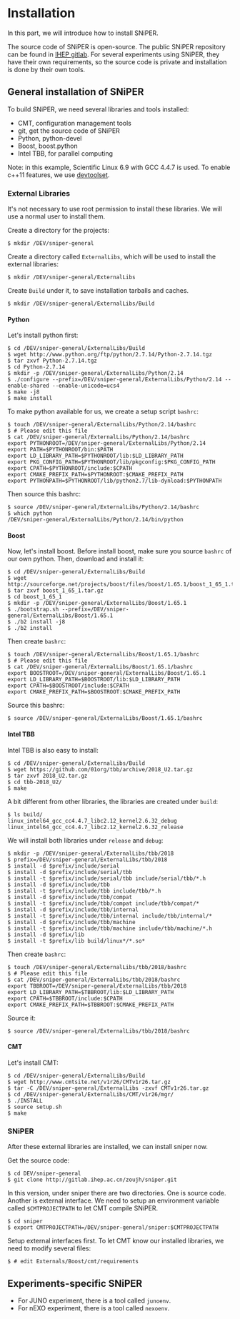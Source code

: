 # Installation

In this part, we will introduce how to install SNiPER.

The source code of SNiPER is open-source. The public SNiPER repository can be found in [IHEP gitlab](http://gitlab.ihep.ac.cn/zoujh/sniper). For several experiments using SNiPER, they have their own requirements, so the source code is private and installation is done by their own tools.

## General installation of SNiPER

To build SNiPER, we need several libraries and tools installed:

* CMT, configuration management tools
* git, get the source code of SNiPER
* Python, python-devel
* Boost, boost.python
* Intel TBB, for parallel computing

Note: in this example, Scientific Linux 6.9 with GCC 4.4.7 is used.
To enable c++11 features, we use [devtoolset](http://linux.web.cern.ch/linux/devtoolset/).

### External Libraries
It's not necessary to use root permission to install these libraries.
We will use a normal user to install them.

Create a directory for the projects:
```
$ mkdir /DEV/sniper-general
```

Create a directory called `ExternalLibs`, which will be used to install the external libraries:
```
$ mkdir /DEV/sniper-general/ExternalLibs
```

Create `Build` under it, to save installation tarballs and caches.
```
$ mkdir /DEV/sniper-general/ExternalLibs/Build
```

#### Python
Let's install python first:
```
$ cd /DEV/sniper-general/ExternalLibs/Build
$ wget http://www.python.org/ftp/python/2.7.14/Python-2.7.14.tgz
$ tar zxvf Python-2.7.14.tgz 
$ cd Python-2.7.14
$ mkdir -p /DEV/sniper-general/ExternalLibs/Python/2.14
$ ./configure --prefix=/DEV/sniper-general/ExternalLibs/Python/2.14 --enable-shared --enable-unicode=ucs4
$ make -j8
$ make install
```

To make python available for us, we create a setup script `bashrc`:
```
$ touch /DEV/sniper-general/ExternalLibs/Python/2.14/bashrc
$ # Please edit this file
$ cat /DEV/sniper-general/ExternalLibs/Python/2.14/bashrc
export PYTHONROOT=/DEV/sniper-general/ExternalLibs/Python/2.14
export PATH=$PYTHONROOT/bin:$PATH
export LD_LIBRARY_PATH=$PYTHONROOT/lib:$LD_LIBRARY_PATH
export PKG_CONFIG_PATH=$PYTHONROOT/lib/pkgconfig:$PKG_CONFIG_PATH
export CPATH=$PYTHONROOT/include:$CPATH
export CMAKE_PREFIX_PATH=$PYTHONROOT:$CMAKE_PREFIX_PATH
export PYTHONPATH=$PYTHONROOT/lib/python2.7/lib-dynload:$PYTHONPATH
```

Then source this bashrc:
```
$ source /DEV/sniper-general/ExternalLibs/Python/2.14/bashrc
$ which python
/DEV/sniper-general/ExternalLibs/Python/2.14/bin/python
```

#### Boost
Now, let's install boost. Before install boost, make sure you source `bashrc` of our own python.
Then, download and install it:
```
$ cd /DEV/sniper-general/ExternalLibs/Build
$ wget http://sourceforge.net/projects/boost/files/boost/1.65.1/boost_1_65_1.tar.gz
$ tar zxvf boost_1_65_1.tar.gz 
$ cd boost_1_65_1
$ mkdir -p /DEV/sniper-general/ExternalLibs/Boost/1.65.1
$ ./bootstrap.sh --prefix=/DEV/sniper-general/ExternalLibs/Boost/1.65.1
$ ./b2 install -j8
$ ./b2 install
```

Then create `bashrc`:
```
$ touch /DEV/sniper-general/ExternalLibs/Boost/1.65.1/bashrc
$ # Please edit this file
$ cat /DEV/sniper-general/ExternalLibs/Boost/1.65.1/bashrc
export BOOSTROOT=/DEV/sniper-general/ExternalLibs/Boost/1.65.1
export LD_LIBRARY_PATH=$BOOSTROOT/lib:$LD_LIBRARY_PATH
export CPATH=$BOOSTROOT/include:$CPATH
export CMAKE_PREFIX_PATH=$BOOSTROOT:$CMAKE_PREFIX_PATH
```

Source this bashrc:
```
$ source /DEV/sniper-general/ExternalLibs/Boost/1.65.1/bashrc
```

#### Intel TBB
Intel TBB is also easy to install:
```
$ cd /DEV/sniper-general/ExternalLibs/Build
$ wget https://github.com/01org/tbb/archive/2018_U2.tar.gz
$ tar zxvf 2018_U2.tar.gz 
$ cd tbb-2018_U2/
$ make
```

A bit different from other libraries, the libraries are created under `build`:
```
$ ls build/
linux_intel64_gcc_cc4.4.7_libc2.12_kernel2.6.32_debug
linux_intel64_gcc_cc4.4.7_libc2.12_kernel2.6.32_release
```

We will install both libraries under `release` and `debug`:
```
$ mkdir -p /DEV/sniper-general/ExternalLibs/tbb/2018
$ prefix=/DEV/sniper-general/ExternalLibs/tbb/2018
$ install -d $prefix/include/serial
$ install -d $prefix/include/serial/tbb
$ install -t $prefix/include/serial/tbb include/serial/tbb/*.h
$ install -d $prefix/include/tbb
$ install -t $prefix/include/tbb include/tbb/*.h
$ install -d $prefix/include/tbb/compat
$ install -t $prefix/include/tbb/compat include/tbb/compat/*
$ install -d $prefix/include/tbb/internal
$ install -t $prefix/include/tbb/internal include/tbb/internal/*
$ install -d $prefix/include/tbb/machine
$ install -t $prefix/include/tbb/machine include/tbb/machine/*.h
$ install -d $prefix/lib
$ install -t $prefix/lib build/linux*/*.so*
```

Then create `bashrc`:
```
$ touch /DEV/sniper-general/ExternalLibs/tbb/2018/bashrc
$ # Please edit this file
$ cat /DEV/sniper-general/ExternalLibs/tbb/2018/bashrc
export TBBROOT=/DEV/sniper-general/ExternalLibs/tbb/2018
export LD_LIBRARY_PATH=$TBBROOT/lib:$LD_LIBRARY_PATH
export CPATH=$TBBROOT/include:$CPATH
export CMAKE_PREFIX_PATH=$TBBROOT:$CMAKE_PREFIX_PATH
```

Source it:
```
$ source /DEV/sniper-general/ExternalLibs/tbb/2018/bashrc
```

#### CMT
Let's install CMT:
```
$ cd /DEV/sniper-general/ExternalLibs/Build
$ wget http://www.cmtsite.net/v1r26/CMTv1r26.tar.gz
$ tar -C /DEV/sniper-general/ExternalLibs -zxvf CMTv1r26.tar.gz
$ cd /DEV/sniper-general/ExternalLibs/CMT/v1r26/mgr/
$ ./INSTALL
$ source setup.sh
$ make
```

### SNiPER
After these external libraries are installed, we can install sniper now.

Get the source code:
```
$ cd DEV/sniper-general
$ git clone http://gitlab.ihep.ac.cn/zoujh/sniper.git
```

In this version, under sniper there are two directories. One is source code. Another is external interface.
We need to setup an environment variable called `$CMTPROJECTPATH` to let CMT compile SNiPER.
```
$ cd sniper
$ export CMTPROJECTPATH=/DEV/sniper-general/sniper:$CMTPROJECTPATH
```

Setup external interfaces first. To let CMT know our installed libraries, we need to modify several files:
```
$ # edit Externals/Boost/cmt/requirements
```


## Experiments-specific SNiPER

* For JUNO experiment, there is a tool called `junoenv`.
* For nEXO experiment, there is a tool called `nexoenv`.
